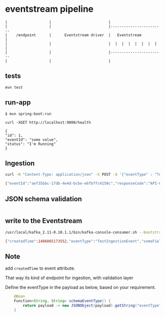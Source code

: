 
eventstream pipeline
=========================


```
|                   |                          |
|                   |                          |------------------------
|    /endpoint      |      Eventstream driver  |   Eventstream         |
|                   |                          |  |  |  |  |  |  |  |  |
|                   |                          |------------------------
|                   |                          |

```


tests
-----

```
mvn test
```

run-app
-------

```
$ mvn spring-boot:run
```

```
curl -XGET http://localhost:9000/health

{
"id": 1,
"eventId": "some value",
"status": "I'm Running"
}

```

Ingestion
---------

```bash
curl -H "Content-Type: application/json" -X POST -d '{"eventType" : "TestIngestionEvent", "someField1" : "someValue1"}' localhost:9000/ingest

{"eventId":"aef35bbc-17db-4e4d-bcbe-e6fbffc4150c","responseCode":"API-002","responseMessage":"Payload accepted"}

```

JSON schema validation 
------------------------

```

```


write to the Eventstream
------------------------

```bash
/usr/local/kafka_2.11-0.10.1.1/bin/kafka-console-consumer.sh --bootstrap-server localhost:9092 --topic "EventStream" --from-beginning

{"createdTime":1486065173552,"eventType":"TestIngestionEvent","someField1":"someValue1"}

```

Note
----

add `createdTime` to event attribute. 

That way its kind of endpoint for ingestion, with validation layer

Define the eventType in the payload as below, based on your requirement.

```java
    @Bean
    Function<String, String> schemaEventType() {
        return payload -> new JSONObject(payload).getString("eventType");
    }
```
